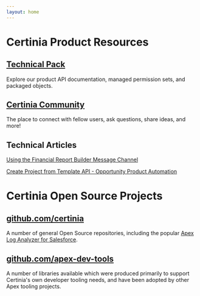 ```yaml
---
layout: home
---
```

# Certinia Product Resources

## [Technical Pack](https://help.financialforce.com/TechnicalReference/2023.2/Default.htm)

Explore our product API documentation, managed permission sets, and packaged objects.

## [Certinia Community](https://erp.force.com/community/login)

The place to connect with fellow users, ask questions, share ideas, and more!

## Technical Articles

[Using the Financial Report Builder Message Channel](/using-the-financial-report-builder-message-channel/)

[Create Project from Template API - Opportunity Product Automation](/create-project-from-template-api-opportunity-product/)

# Certinia Open Source Projects

## [github.com/certinia](https://github.com/certinia)

A number of general Open Source repositories, including the popular [Apex Log Analyzer for Salesforce](https://github.com/certinia/debug-log-analyzer).

## [github.com/apex-dev-tools](https://github.com/apex-dev-tools)

A number of libraries available which were produced primarily to support Certinia's own developer tooling needs, and have been adopted by other Apex tooling projects.
